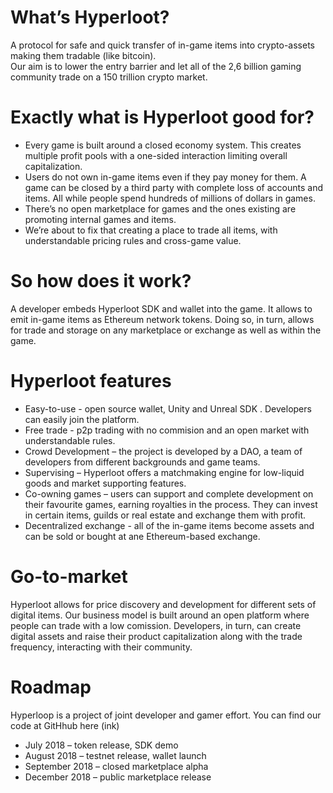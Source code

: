 # What’s Hyperloot?

A protocol for safe and quick transfer of in-game items into crypto-assets making them tradable (like bitcoin).  
Our aim is to lower the entry barrier and let all of the 2,6 billion gaming community trade on a 150 trillion crypto market. 

# Exactly what is Hyperloot good for?

* Every game is built around a closed economy system. This creates multiple profit pools with a one-sided interaction limiting overall capitalization. 
* Users do not own in-game items even if they pay money for them. A game can be closed by a third party with complete loss of accounts and items. All while people spend hundreds of millions of dollars in games. 
* There’s no open marketplace for games and the ones existing are promoting internal games and items. 
* We’re about to fix that creating a place to trade all items, with understandable pricing rules and cross-game value.  

# So how does it work?

A developer embeds Hyperloot SDK and wallet into the game. It allows to emit in-game items as Ethereum network tokens. Doing so, in turn, allows for trade and storage on any marketplace or exchange as well as within the game. 

# Hyperloot features

* Easy-to-use - open source wallet, Unity and Unreal SDK . Developers can easily join the platform. 
* Free trade - p2p trading with no commision and an open market with understandable rules. 
* Crowd Development – the project is developed by a DAO, a team of developers from different backgrounds and game teams.
* Supervising – Hyperloot offers a matchmaking engine for low-liquid goods and market supporting features. 
* Co-owning games – users can support and complete development on their favourite games, earning royalties in the process. They can invest in certain items, guilds or real estate and exchange them with profit. 
* Decentralized exchange -  all of the in-game items become assets and can be sold or bought at ane Ethereum-based exchange.

# Go-to-market

Hyperloot allows for price discovery and development for different sets of digital items. Our business model is built around an open platform where people can trade with a low comission. Developers, in turn, can create digital assets and raise their product capitalization along with the trade frequency, interacting with their community. 

# Roadmap

Hyperloop is a project of joint developer and gamer effort. You can find our code at GitHhub here (ink)

* July 2018 – token release, SDK demo
* August 2018 – testnet release, wallet launch 
* September  2018 – closed marketplace alpha 
* December 2018 – public marketplace release
